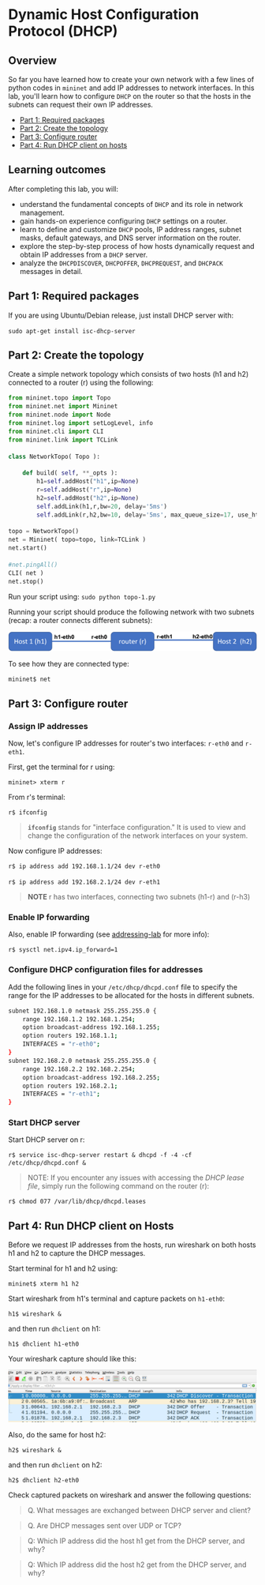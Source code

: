 # Dynamic Host Configuration Protocol (DHCP)

## Overview

So far you have learned how to create your own network with a few lines of python codes in `mininet` and add IP addresses to network interfaces. In this lab, you'll learn how to configure `DHCP` on the router so that the hosts in the subnets can request their own IP addresses. 


* [Part 1: Required packages](#part-1-required-packages)
* [Part 2: Create the topology](#part-2-create-the-topology)
* [Part 3: Configure router](#part-3-configure-router)
* [Part 4: Run DHCP client on hosts](#part-4-run-dhcp-client-on-hosts)



## Learning outcomes

After completing this lab, you will:

* understand the fundamental concepts of `DHCP` and its role in network management.
* gain hands-on experience configuring `DHCP` settings on a router.
* learn to define and customize `DHCP` pools, IP address ranges, subnet masks, default gateways, and DNS server information on the router.
* explore the step-by-step process of how hosts dynamically request and obtain IP addresses from a `DHCP` server.
* analyze the `DHCPDISCOVER`, `DHCPOFFER`, `DHCPREQUEST`, and `DHCPACK` messages in detail.



## Part 1: Required packages

If you are using Ubuntu/Debian release, just install DHCP server with:

`sudo apt-get install isc-dhcp-server`


## Part 2: Create the topology

Create a simple network topology which consists of two hosts (h1 and h2) connected to a router (r) using the following:

```python
from mininet.topo import Topo
from mininet.net import Mininet
from mininet.node import Node
from mininet.log import setLogLevel, info
from mininet.cli import CLI
from mininet.link import TCLink

class NetworkTopo( Topo ):

    def build( self, **_opts ):
        h1=self.addHost("h1",ip=None)
        r=self.addHost("r",ip=None)
        h2=self.addHost("h2",ip=None)
        self.addLink(h1,r,bw=20, delay='5ms')
        self.addLink(r,h2,bw=10, delay='5ms', max_queue_size=17, use_htb=True)

topo = NetworkTopo()
net = Mininet( topo=topo, link=TCLink )
net.start()

#net.pingAll()
CLI( net )
net.stop()

```

Run your script using: `sudo python topo-1.py`

Running your script should produce the following network with two subnets (recap: a router connects different subnets):

![A simple network topology](topo-1.png)

To see how they are connected type: 

```console 
mininet$ net
```

## Part 3: Configure router


### Assign IP addresses

Now, let's configure IP addresses for router's two interfaces: `r-eth0` and `r-eth1`. 

First, get the terminal for r using:

```console
mininet> xterm r
```

From r's terminal:

```console
r$ ifconfig
```

> **`ifconfig`** stands for "interface configuration." It is used to view and change the configuration of the network interfaces on your system.


Now configure IP addresses:

```console
r$ ip address add 192.168.1.1/24 dev r-eth0

r$ ip address add 192.168.2.1/24 dev r-eth1
```

> **NOTE** r has two interfaces, connecting two subnets (h1-r) and (r-h3)


### Enable IP forwarding


Also, enable IP forwarding (see [addressing-lab](https://github.com/safiqul/2410/blob/main/docs/addressing/addressing-forwarding-routing.md) for more info):

```console
r$ sysctl net.ipv4.ip_forward=1
```

### Configure DHCP configuration files for addresses

Add the following lines in your `/etc/dhcp/dhcpd.conf` file to specify the range for the IP addresses to be allocated for the hosts in different subnets.

```sh
subnet 192.168.1.0 netmask 255.255.255.0 {
    range 192.168.1.2 192.168.1.254;
    option broadcast-address 192.168.1.255;
    option routers 192.168.1.1;
    INTERFACES = "r-eth0";
}
subnet 192.168.2.0 netmask 255.255.255.0 {
    range 192.168.2.2 192.168.2.254;
    option broadcast-address 192.168.2.255;
    option routers 192.168.2.1;
    INTERFACES = "r-eth1";
}
```

### Start DHCP server

Start DHCP server on r:

```console
r$ service isc-dhcp-server restart & dhcpd -f -4 -cf /etc/dhcp/dhcpd.conf &
```

> NOTE: If you encounter any issues with accessing the *DHCP lease file*, simply run the following command on the router (r):

```console 
r$ chmod 077 /var/lib/dhcp/dhcpd.leases
```

## Part 4: Run DHCP client on Hosts

Before we request IP addresses from the hosts, run wireshark on both hosts h1 and h2 to capture
the DHCP messages. 

Start terminal for h1 and h2 using:

```console
mininet$ xterm h1 h2
```

Start wireshark from h1's terminal and capture packets on `h1-eth0`:

```console
h1$ wireshark &
```

and then run `dhclient` on h1:

```console
h1$ dhclient h1-eth0
```

Your wireshark capture should like this:

![Screenshot](wireshark.png)


Also, do the same for host h2:

```console
h2$ wireshark &
```

and then run `dhclient` on h2:

```console
h2$ dhclient h2-eth0
```



Check captured packets on wireshark and answer the following questions:

> Q. What messages are exchanged between DHCP server and client?

> Q. Are DHCP messages sent over UDP or TCP?

> Q: Which IP address did the host h1 get from the DHCP server, and why?

> Q: Which IP address did the host h2 get from the DHCP server, and why?

